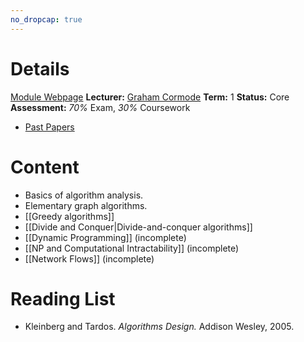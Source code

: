 ```yaml
---
no_dropcap: true
---
```

# Details
[Module Webpage](https://warwick.ac.uk/fac/sci/dcs/teaching/modules/cs260/)
**Lecturer:** [Graham Cormode](https://peoplesearch.warwick.ac.uk/profile/1271140)
**Term:** 1
**Status:** Core
**Assessment:** *70%* Exam, *30%* Coursework
- [Past Papers](https://warwick.ac.uk/exampapers?q=CS260)
# Content 
- Basics of algorithm analysis.
- Elementary graph algorithms.
- [[Greedy algorithms]]
- [[Divide and Conquer|Divide-and-conquer algorithms]]
- [[Dynamic Programming]] (incomplete)
- [[NP and Computational Intractability]] (incomplete)
- [[Network Flows]] (incomplete)

# Reading List
- Kleinberg and Tardos. *Algorithms Design.* Addison Wesley, 2005.